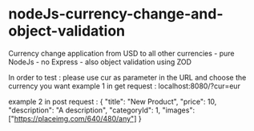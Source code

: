 # nodeJs-currency-change-and-object-validation
Currency change application from USD to all other currencies - pure NodeJs - no Express - also object validation using ZOD

In order to test : please use cur as parameter in the URL and choose the currency you want 
example 1 in get request : localhost:8080/?cur=eur

example 2 in post request :
{
  "title": "New Product",
  "price": 10,
  "description": "A description",
  "categoryId": 1,
  "images": ["https://placeimg.com/640/480/any"]
}
